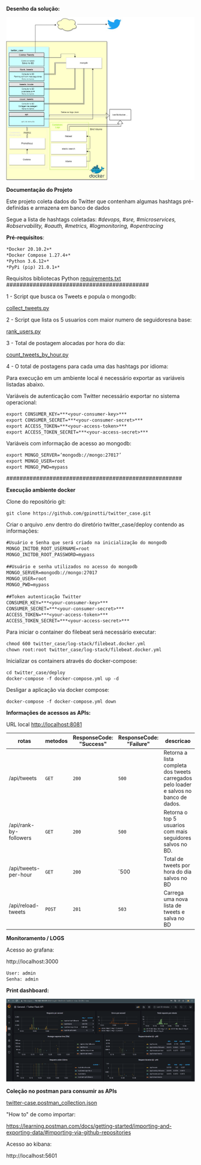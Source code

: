**Desenho da solução:**

![](/images/twitter-case.jpg)

**Documentação do Projeto**

Este projeto coleta dados do Twitter que contenham algumas hashtags pré-definidas e armazena em banco de dados

Segue a lista de hashtags coletadas:
*#devops, #sre, #microservices, #observability, #oauth, #metrics, #logmonitoring, #opentracing*

**Pré-requisitos**:
```
*Docker 20.10.2+*
*Docker Compose 1.27.4+*
*Python 3.6.12+*
*PyPi (pip) 21.0.1+*
```
Requisitos bibliotecas Python [requirements.txt](src/requirements.txt)
###########################################

1 - Script que busca os Tweets e popula o mongodb:

[collect_tweets.py](src/collect_tweets.py)

2 - Script que lista os 5 usuarios com maior numero de seguidoresna base:

[rank_users.py](src/rank_users.py)

3 - Total de postagem alocadas por hora do dia:

[count_tweets_by_hour.py](src/count_tweets_by_hour.py)

4 - O total de postagens para cada uma das hashtags por idioma:


Para execução em um ambiente local é necessário exportar as variáveis listadas abaixo.

Variáveis de autenticação com Twitter necessário exportar no sistema operacional:

```
export CONSUMER_KEY=***<your-consumer-key>***
export CONSUMER_SECRET=***<your-consumer-secret>***
export ACCESS_TOKEN=***<your-access-token>***
export ACCESS_TOKEN_SECRET=***<your-access-secret>***
```

Variáveis com informação de acesso ao mongodb:

```
export MONGO_SERVER=‘mongodb://mongo:27017’
export MONGO_USER=root
export MONGO_PWD=mypass
```

#####################################################

**Execução ambiente docker**

Clone do repositório git:

```
git clone https://github.com/gpinotti/twitter_case.git
```

Criar o arquivo .env dentro do diretório twitter_case/deploy contendo as informações:

```
#Usuário e Senha que será criado na inicialização do mongodb
MONGO_INITDB_ROOT_USERNAME=root
MONGO_INITDB_ROOT_PASSWORD=mypass

##Usuário e senha utilizados no acesso do mongodb
MONGO_SERVER=mongodb://mongo:27017
MONGO_USER=root
MONGO_PWD=mypass

##Token autenticação Twitter
CONSUMER_KEY=***<your-consumer-key>***
CONSUMER_SECRET=***<your-consumer-secret>***
ACCESS_TOKEN=***<your-access-token>***
ACCESS_TOKEN_SECRET=***<your-access-secret>***
```
Para iniciar o container do filebeat será necessário executar:

```
chmod 600 twitter_case/log-stack/filebeat.docker.yml
chown root:root twitter_case/log-stack/filebeat.docker.yml
```


Inicializar os containers através do docker-compose:

```
cd twitter_case/deploy
docker-compose -f docker-compose.yml up -d
```
Desligar a aplicação via docker compose:

```
docker-compose -f docker-compose.yml down
```

**Informações de acessos as APIs:**

URL local [http://localhost:8081](http://localhost:8081/)

| **rotas**              | **metodos** | **ResponseCode: "Success"** | **ResponseCode: "Failure"** | **descricao**                                                |
| ---------------------- | ----------- | --------------------------- | --------------------------- | ------------------------------------------------------------ |
| /api/tweets            | `GET`       | `200`                       | `500`                       | Retorna a lista completa dos tweets carregados pelo loader e salvos no banco de dados. |
| /api/rank-by-followers | `GET`       | `200`                       | `500`                       | Retorna o top 5 usuarios com mais seguidores salvos no BD.   |
| /api/tweets-per-hour   | `GET`       | `200`                       | `500                        | Total de tweets por hora do dia salvos no BD                 |
| /api/reload-tweets     | `POST`      | `201`                       | `503`                       | Carrega uma nova lista de tweets e salva no BD               |

**Monitoramento / LOGS**

Acesso ao grafana:

http://localhost:3000

```
User: admin
Senha: admin
```



**Print dashboard:**

![](/images/Graphana.PNG)



**Coleção no postman para consumir as APIs**

[twitter-case.postman_collection.json](postman/twitter-case.postman_collection.json)

"How to" de como importar:

https://learning.postman.com/docs/getting-started/importing-and-exporting-data/#importing-via-github-repositories

Acesso ao kibana:

http://localhost:5601

